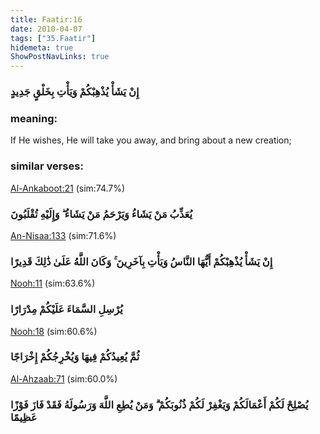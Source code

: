 ```yaml
---
title: Faatir:16
date: 2010-04-07
tags: ["35.Faatir"]
hidemeta: true 
ShowPostNavLinks: true 
---
```

### إِنْ يَشَأْ يُذْهِبْكُمْ وَيَأْتِ بِخَلْقٍ جَدِيدٍ
### meaning: 
If He wishes, He will take you away, and bring about a new creation;
### similar verses: 

[Al-Ankaboot:21](/29/21) (sim:74.7%)

### يُعَذِّبُ مَنْ يَشَاءُ وَيَرْحَمُ مَنْ يَشَاءُ ۖ وَإِلَيْهِ تُقْلَبُونَ

[An-Nisaa:133](/4/133) (sim:71.6%)

### إِنْ يَشَأْ يُذْهِبْكُمْ أَيُّهَا النَّاسُ وَيَأْتِ بِآخَرِينَ ۚ وَكَانَ اللَّهُ عَلَىٰ ذَٰلِكَ قَدِيرًا

[Nooh:11](/71/11) (sim:63.6%)

### يُرْسِلِ السَّمَاءَ عَلَيْكُمْ مِدْرَارًا

[Nooh:18](/71/18) (sim:60.6%)

### ثُمَّ يُعِيدُكُمْ فِيهَا وَيُخْرِجُكُمْ إِخْرَاجًا

[Al-Ahzaab:71](/33/71) (sim:60.0%)

### يُصْلِحْ لَكُمْ أَعْمَالَكُمْ وَيَغْفِرْ لَكُمْ ذُنُوبَكُمْ ۗ وَمَنْ يُطِعِ اللَّهَ وَرَسُولَهُ فَقَدْ فَازَ فَوْزًا عَظِيمًا
